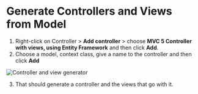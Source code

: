 # Generate Controllers and Views from Model

1. Right-click on Controller > **Add controller** > choose **MVC 5 Controller with views, using Entity Framework** and then click **Add**.
2. Choose a model, context class, give a name to the controller and then click **Add**

![Controller and view generator](https://mlarios1.github.io/mlarios1.github.io/FInal/ControllerView.PNG)

3. That should generate a controller and the views that go with it.

